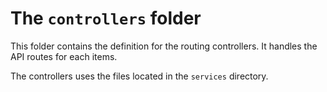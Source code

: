 # The `controllers` folder

This folder contains the definition for the routing controllers. It handles the API routes for each items.

The controllers uses the files located in the `services` directory.